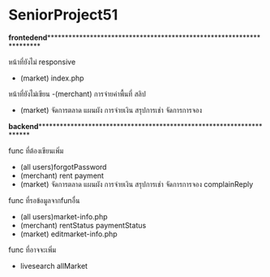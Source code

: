 # SeniorProject51
******frontedend***************************************************************************

หน้าที่ยังไม่ responsive
- (market) index.php

หน้าที่ยังไม่เขียน
-(merchant) การจ่ายค่าพื้นที่ สลิป 
- (market) จัดการตลาด แผนผัง การจ่ายเงิน สรุปการเช่า จัดการการจอง

******backend***************************************************************************

func ที่ต้องเขียนเพิ่ม
- (all users)forgotPassword
- (merchant) rent payment
- (market) จัดการตลาด แผนผัง การจ่ายเงิน สรุปการเช่า จัดการการจอง complainReply

func ที่รอข้อมูลจากfunอื่น
- (all users)market-info.php 
- (merchant) rentStatus paymentStatus
- (market) editmarket-info.php

func ที่อาจจะเพิ่ม
- livesearch allMarket
